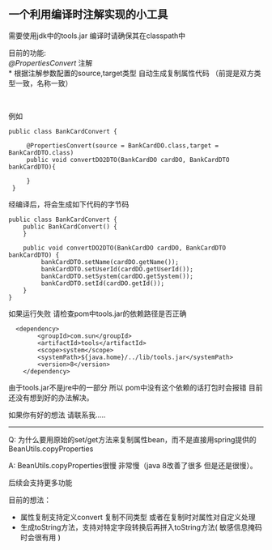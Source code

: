 
## 一个利用编译时注解实现的小工具

需要使用jdk中的tools.jar 编译时请确保其在classpath中

 目前的功能:  
    *@PropertiesConvert* 注解 <br/>
    * 根据注解参数配置的source,target类型 自动生成复制属性代码  （前提是双方类型一致，名称一致）
    
   <br/>
   
   例如
    
    
    public class BankCardConvert {
     
         @PropertiesConvert(source = BankCardDO.class,target = BankCardDTO.class)
         public void convertDO2DTO(BankCardDO cardDO, BankCardDTO bankCardDTO){
     
         }
     }
     


经编译后，将会生成如下代码的字节码


    public class BankCardConvert {
        public BankCardConvert() {
        }

        public void convertDO2DTO(BankCardDO cardDO, BankCardDTO bankCardDTO) {
             bankCardDTO.setName(cardDO.getName());
             bankCardDTO.setUserId(cardDO.getUserId());
             bankCardDTO.setSystem(cardDO.getSystem());
             bankCardDTO.setId(cardDO.getId());
        }
    }
    

如果运行失败 请检查pom中tools.jar的依赖路径是否正确

      
      <dependency>
            <groupId>com.sun</groupId>
            <artifactId>tools</artifactId>
            <scope>system</scope>
            <systemPath>${java.home}/../lib/tools.jar</systemPath>
            <version>8</version>
        </dependency>
       
由于tools.jar不是jre中的一部分 所以 pom中没有这个依赖的话打包时会报错  目前还没有想到好的办法解决。

如果你有好的想法  请联系我.....

---
Q: 为什么要用原始的set/get方法来复制属性bean，而不是直接用spring提供的BeanUtils.copyProperties

A: BeanUtils.copyProperties很慢  非常慢（java 8改善了很多 但是还是很慢）。 


后续会支持更多功能 

目前的想法：
+ 属性复制支持定义convert 复制不同类型 或者在复制时对属性对自定义处理
+ 生成toString方法，支持对特定字段转换后再拼入toString方法( 敏感信息掩码时会很有用 )



    
    